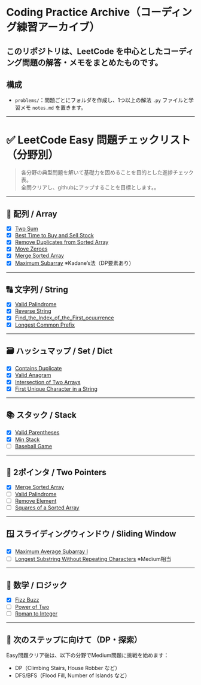 #  Coding Practice Archive（コーディング練習アーカイブ）

このリポジトリは、LeetCode を中心としたコーディング問題の解答・メモをまとめたものです。  
---

##  構成

- `problems/`：問題ごとにフォルダを作成し、1つ以上の解法 `.py` ファイルと学習メモ `notes.md` を置きます。


---

# ✅ LeetCode Easy 問題チェックリスト（分野別）

> 各分野の典型問題を解いて基礎力を固めることを目的とした進捗チェック表。  
> 全問クリアし、githubにアップすることを目標とします。。

---

## 🔢 配列 / Array

- [x] [Two Sum](https://leetcode.com/problems/two-sum/)
- [x] [Best Time to Buy and Sell Stock](https://leetcode.com/problems/best-time-to-buy-and-sell-stock/)
- [x] [Remove Duplicates from Sorted Array](https://leetcode.com/problems/remove-duplicates-from-sorted-array/)
- [x] [Move Zeroes](https://leetcode.com/problems/move-zeroes/)
- [x] [Merge Sorted Array](https://leetcode.com/problems/merge-sorted-array/)
- [x] [Maximum Subarray](https://leetcode.com/problems/maximum-subarray/) ※Kadane’s法（DP要素あり）

---

## 🔠 文字列 / String

- [x] [Valid Palindrome](https://leetcode.com/problems/valid-palindrome/)
- [x] [Reverse String](https://leetcode.com/problems/reverse-string/)
- [x] [Find_the_Index_of_the_First_ocuurrence](https://leetcode.com/problems/find-the-index-of-the-first-occurrence-in-a-string/description/)
- [x] [Longest Common Prefix](https://leetcode.com/problems/longest-common-prefix/)

---

## 🗃️ ハッシュマップ / Set / Dict

- [x] [Contains Duplicate](https://leetcode.com/problems/contains-duplicate/)
- [x] [Valid Anagram](https://leetcode.com/problems/valid-anagram/)
- [x] [Intersection of Two Arrays](https://leetcode.com/problems/intersection-of-two-arrays/)
- [x] [First Unique Character in a String](https://leetcode.com/problems/first-unique-character-in-a-string/)

---

## 📚 スタック / Stack

- [x] [Valid Parentheses](https://leetcode.com/problems/valid-parentheses/)
- [x] [Min Stack](https://leetcode.com/problems/min-stack/)
- [ ] [Baseball Game](https://leetcode.com/problems/baseball-game/)

---

## 👫 2ポインタ / Two Pointers

- [x] [Merge Sorted Array](https://leetcode.com/problems/merge-sorted-array/)
- [ ] [Valid Palindrome](https://leetcode.com/problems/valid-palindrome/)
- [ ] [Remove Element](https://leetcode.com/problems/remove-element/)
- [ ] [Squares of a Sorted Array](https://leetcode.com/problems/squares-of-a-sorted-array/)

---

## 🪟 スライディングウィンドウ / Sliding Window

- [x] [Maximum Average Subarray I](https://leetcode.com/problems/maximum-average-subarray-i/)
- [ ] [Longest Substring Without Repeating Characters](https://leetcode.com/problems/longest-substring-without-repeating-characters/) ※Medium相当

---

## 🔢 数学 / ロジック

- [x] [Fizz Buzz](https://leetcode.com/problems/fizz-buzz/)
- [ ] [Power of Two](https://leetcode.com/problems/power-of-two/)
- [ ] [Roman to Integer](https://leetcode.com/problems/roman-to-integer/)

---

## 🚀 次のステップに向けて（DP・探索）

Easy問題クリア後は、以下の分野でMedium問題に挑戦を始めます：

- DP（Climbing Stairs, House Robber など）
- DFS/BFS（Flood Fill, Number of Islands など）
